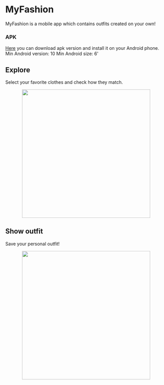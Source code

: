 # MyFashion
MyFashion is a mobile app which contains outfits created on your own!

### APK
[Here](https://github.com/HelenaMaslowska/MyFashion/blob/main/app-debug.apk) you can download apk version and install it on your Android phone. 
Min Android version: 10
Min Android size: 6'


## Explore 
Select your favorite clothes and check how they match.
<p align="center">
<img src="https://github.com/HelenaMaslowska/MyFashion/assets/44245185/0a92c877-635e-4a02-90fe-344876c92bad"  width="400">
</p>

## Show outfit
Save your personal outfit!
<p align="center">
<img src="https://github.com/HelenaMaslowska/MyFashion/assets/44245185/a34e25f8-ba86-44fe-a3e0-c274a20057a0" width="400">
  </p>
  
